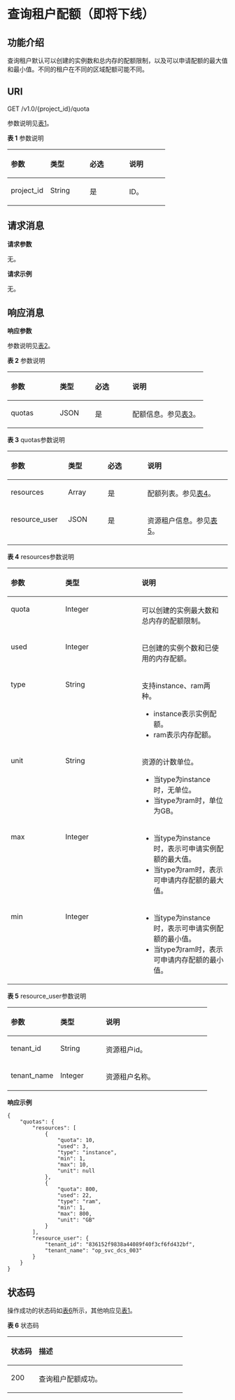 # 查询租户配额（即将下线）<a name="ZH-CN_TOPIC_0166889657"></a>

## 功能介绍<a name="section164151825713"></a>

查询租户默认可以创建的实例数和总内存的配额限制，以及可以申请配额的最大值和最小值。不同的租户在不同的区域配额可能不同。

## **URI**<a name="section14354165101817"></a>

GET  /v1.0/\{project\_id\}/quota

参数说明见[表1](#table13653920143919)。

**表 1**  参数说明

<a name="table13653920143919"></a>
<table><thead align="left"><tr id="row13652172011391"><th class="cellrowborder" valign="top" width="25%" id="mcps1.2.5.1.1"><p id="p0652102011396"><a name="p0652102011396"></a><a name="p0652102011396"></a>参数</p>
</th>
<th class="cellrowborder" valign="top" width="25%" id="mcps1.2.5.1.2"><p id="p16521202391"><a name="p16521202391"></a><a name="p16521202391"></a>类型</p>
</th>
<th class="cellrowborder" valign="top" width="25%" id="mcps1.2.5.1.3"><p id="p765292023914"><a name="p765292023914"></a><a name="p765292023914"></a>必选</p>
</th>
<th class="cellrowborder" valign="top" width="25%" id="mcps1.2.5.1.4"><p id="p136521420153919"><a name="p136521420153919"></a><a name="p136521420153919"></a>说明</p>
</th>
</tr>
</thead>
<tbody><tr id="row176531320103915"><td class="cellrowborder" valign="top" width="25%" headers="mcps1.2.5.1.1 "><p id="p2065202017391"><a name="p2065202017391"></a><a name="p2065202017391"></a>project_id</p>
</td>
<td class="cellrowborder" valign="top" width="25%" headers="mcps1.2.5.1.2 "><p id="p0653920173910"><a name="p0653920173910"></a><a name="p0653920173910"></a>String</p>
</td>
<td class="cellrowborder" valign="top" width="25%" headers="mcps1.2.5.1.3 "><p id="p4653020183913"><a name="p4653020183913"></a><a name="p4653020183913"></a>是</p>
</td>
<td class="cellrowborder" valign="top" width="25%" headers="mcps1.2.5.1.4 "><p id="p96533202399"><a name="p96533202399"></a><a name="p96533202399"></a>ID。</p>
</td>
</tr>
</tbody>
</table>

## **请求消息**<a name="section116044010182"></a>

**请求参数**

无。

**请求示例**

无。

## **响应消息**<a name="section66414611916"></a>

**响应参数**

参数说明见[表2](#table114165246391)。

**表 2**  参数说明

<a name="table114165246391"></a>
<table><thead align="left"><tr id="row104150248391"><th class="cellrowborder" valign="top" width="25%" id="mcps1.2.5.1.1"><p id="p12415924193920"><a name="p12415924193920"></a><a name="p12415924193920"></a>参数</p>
</th>
<th class="cellrowborder" valign="top" width="18%" id="mcps1.2.5.1.2"><p id="p144151224163910"><a name="p144151224163910"></a><a name="p144151224163910"></a>类型</p>
</th>
<th class="cellrowborder" valign="top" width="19%" id="mcps1.2.5.1.3"><p id="p54593291407"><a name="p54593291407"></a><a name="p54593291407"></a>必选</p>
</th>
<th class="cellrowborder" valign="top" width="38%" id="mcps1.2.5.1.4"><p id="p2415182419396"><a name="p2415182419396"></a><a name="p2415182419396"></a>说明</p>
</th>
</tr>
</thead>
<tbody><tr id="row13415324183915"><td class="cellrowborder" valign="top" width="25%" headers="mcps1.2.5.1.1 "><p id="p441552483916"><a name="p441552483916"></a><a name="p441552483916"></a>quotas</p>
</td>
<td class="cellrowborder" valign="top" width="18%" headers="mcps1.2.5.1.2 "><p id="p06451925192319"><a name="p06451925192319"></a><a name="p06451925192319"></a>JSON</p>
</td>
<td class="cellrowborder" valign="top" width="19%" headers="mcps1.2.5.1.3 "><p id="p2046020291503"><a name="p2046020291503"></a><a name="p2046020291503"></a>是</p>
</td>
<td class="cellrowborder" valign="top" width="38%" headers="mcps1.2.5.1.4 "><p id="p15415102415391"><a name="p15415102415391"></a><a name="p15415102415391"></a>配额信息。参见<a href="#table1341618240392">表3</a>。</p>
</td>
</tr>
</tbody>
</table>

**表 3**  quotas参数说明

<a name="table1341618240392"></a>
<table><thead align="left"><tr id="row241652418392"><th class="cellrowborder" valign="top" width="26%" id="mcps1.2.5.1.1"><p id="p0416122417395"><a name="p0416122417395"></a><a name="p0416122417395"></a>参数</p>
</th>
<th class="cellrowborder" valign="top" width="18%" id="mcps1.2.5.1.2"><p id="p8416624203915"><a name="p8416624203915"></a><a name="p8416624203915"></a>类型</p>
</th>
<th class="cellrowborder" valign="top" width="18%" id="mcps1.2.5.1.3"><p id="p1865085215017"><a name="p1865085215017"></a><a name="p1865085215017"></a>必选</p>
</th>
<th class="cellrowborder" valign="top" width="38%" id="mcps1.2.5.1.4"><p id="p6416152423910"><a name="p6416152423910"></a><a name="p6416152423910"></a>说明</p>
</th>
</tr>
</thead>
<tbody><tr id="row134163246394"><td class="cellrowborder" valign="top" width="26%" headers="mcps1.2.5.1.1 "><p id="p104161424133913"><a name="p104161424133913"></a><a name="p104161424133913"></a>resources</p>
</td>
<td class="cellrowborder" valign="top" width="18%" headers="mcps1.2.5.1.2 "><p id="p341642453911"><a name="p341642453911"></a><a name="p341642453911"></a>Array</p>
</td>
<td class="cellrowborder" valign="top" width="18%" headers="mcps1.2.5.1.3 "><p id="p765019524010"><a name="p765019524010"></a><a name="p765019524010"></a>是</p>
</td>
<td class="cellrowborder" valign="top" width="38%" headers="mcps1.2.5.1.4 "><p id="p124164242391"><a name="p124164242391"></a><a name="p124164242391"></a>配额列表。参见<a href="#table164180248392">表4</a>。</p>
</td>
</tr>
<tr id="row84207492518"><td class="cellrowborder" valign="top" width="26%" headers="mcps1.2.5.1.1 "><p id="p44203482511"><a name="p44203482511"></a><a name="p44203482511"></a>resource_user</p>
</td>
<td class="cellrowborder" valign="top" width="18%" headers="mcps1.2.5.1.2 "><p id="p17420134112519"><a name="p17420134112519"></a><a name="p17420134112519"></a>JSON</p>
</td>
<td class="cellrowborder" valign="top" width="18%" headers="mcps1.2.5.1.3 "><p id="p156511552305"><a name="p156511552305"></a><a name="p156511552305"></a>是</p>
</td>
<td class="cellrowborder" valign="top" width="38%" headers="mcps1.2.5.1.4 "><p id="p1242034112513"><a name="p1242034112513"></a><a name="p1242034112513"></a>资源租户信息。参见<a href="#table1641811248397">表5</a>。</p>
</td>
</tr>
</tbody>
</table>

**表 4**  resources参数说明

<a name="table164180248392"></a>
<table><thead align="left"><tr id="row84161724193917"><th class="cellrowborder" valign="top" width="24.752475247524753%" id="mcps1.2.4.1.1"><p id="p34161724103916"><a name="p34161724103916"></a><a name="p34161724103916"></a>参数</p>
</th>
<th class="cellrowborder" valign="top" width="34.65346534653465%" id="mcps1.2.4.1.2"><p id="p24161224173920"><a name="p24161224173920"></a><a name="p24161224173920"></a>类型</p>
</th>
<th class="cellrowborder" valign="top" width="40.59405940594059%" id="mcps1.2.4.1.3"><p id="p1541632411391"><a name="p1541632411391"></a><a name="p1541632411391"></a>说明</p>
</th>
</tr>
</thead>
<tbody><tr id="row94171524133918"><td class="cellrowborder" valign="top" width="24.752475247524753%" headers="mcps1.2.4.1.1 "><p id="p12417824113917"><a name="p12417824113917"></a><a name="p12417824113917"></a>quota</p>
</td>
<td class="cellrowborder" valign="top" width="34.65346534653465%" headers="mcps1.2.4.1.2 "><p id="p641792411399"><a name="p641792411399"></a><a name="p641792411399"></a>Integer</p>
</td>
<td class="cellrowborder" valign="top" width="40.59405940594059%" headers="mcps1.2.4.1.3 "><p id="p18652185613414"><a name="p18652185613414"></a><a name="p18652185613414"></a>可以创建的实例最大数和总内存的配额限制。</p>
</td>
</tr>
<tr id="row441752415393"><td class="cellrowborder" valign="top" width="24.752475247524753%" headers="mcps1.2.4.1.1 "><p id="p341772463919"><a name="p341772463919"></a><a name="p341772463919"></a>used</p>
</td>
<td class="cellrowborder" valign="top" width="34.65346534653465%" headers="mcps1.2.4.1.2 "><p id="p1341722443920"><a name="p1341722443920"></a><a name="p1341722443920"></a>Integer</p>
</td>
<td class="cellrowborder" valign="top" width="40.59405940594059%" headers="mcps1.2.4.1.3 "><p id="p841732473916"><a name="p841732473916"></a><a name="p841732473916"></a>已创建的实例个数和已使用的内存配额。</p>
</td>
</tr>
<tr id="row143604574285"><td class="cellrowborder" valign="top" width="24.752475247524753%" headers="mcps1.2.4.1.1 "><p id="p19651145182911"><a name="p19651145182911"></a><a name="p19651145182911"></a>type</p>
</td>
<td class="cellrowborder" valign="top" width="34.65346534653465%" headers="mcps1.2.4.1.2 "><p id="p14651125162918"><a name="p14651125162918"></a><a name="p14651125162918"></a>String</p>
</td>
<td class="cellrowborder" valign="top" width="40.59405940594059%" headers="mcps1.2.4.1.3 "><p id="p1065165202911"><a name="p1065165202911"></a><a name="p1065165202911"></a>支持instance、ram两种。</p>
<a name="ul68511652669"></a><a name="ul68511652669"></a><ul id="ul68511652669"><li>instance表示实例配额。</li><li>ram表示内存配额。</li></ul>
</td>
</tr>
<tr id="row1141719245396"><td class="cellrowborder" valign="top" width="24.752475247524753%" headers="mcps1.2.4.1.1 "><p id="p341792416391"><a name="p341792416391"></a><a name="p341792416391"></a>unit</p>
</td>
<td class="cellrowborder" valign="top" width="34.65346534653465%" headers="mcps1.2.4.1.2 "><p id="p441715243393"><a name="p441715243393"></a><a name="p441715243393"></a>String</p>
</td>
<td class="cellrowborder" valign="top" width="40.59405940594059%" headers="mcps1.2.4.1.3 "><p id="p19709101812711"><a name="p19709101812711"></a><a name="p19709101812711"></a>资源的计数单位。</p>
<a name="ul171513818816"></a><a name="ul171513818816"></a><ul id="ul171513818816"><li>当type为instance时，无单位。</li><li>当type为ram时，单位为GB。</li></ul>
</td>
</tr>
<tr id="row74177249394"><td class="cellrowborder" valign="top" width="24.752475247524753%" headers="mcps1.2.4.1.1 "><p id="p4417202413911"><a name="p4417202413911"></a><a name="p4417202413911"></a>max</p>
</td>
<td class="cellrowborder" valign="top" width="34.65346534653465%" headers="mcps1.2.4.1.2 "><p id="p134171724193914"><a name="p134171724193914"></a><a name="p134171724193914"></a>Integer</p>
</td>
<td class="cellrowborder" valign="top" width="40.59405940594059%" headers="mcps1.2.4.1.3 "><a name="ul35767124811"></a><a name="ul35767124811"></a><ul id="ul35767124811"><li>当type为instance时，表示可申请实例配额的最大值。</li><li>当type为ram时，表示可申请内存配额的最大值。</li></ul>
</td>
</tr>
<tr id="row13418152412393"><td class="cellrowborder" valign="top" width="24.752475247524753%" headers="mcps1.2.4.1.1 "><p id="p341712483915"><a name="p341712483915"></a><a name="p341712483915"></a>min</p>
</td>
<td class="cellrowborder" valign="top" width="34.65346534653465%" headers="mcps1.2.4.1.2 "><p id="p14418132493912"><a name="p14418132493912"></a><a name="p14418132493912"></a>Integer</p>
</td>
<td class="cellrowborder" valign="top" width="40.59405940594059%" headers="mcps1.2.4.1.3 "><a name="ul6173136347"></a><a name="ul6173136347"></a><ul id="ul6173136347"><li>当type为instance时，表示可申请实例配额的最小值。</li><li>当type为ram时，表示可申请内存配额的最小值。</li></ul>
</td>
</tr>
</tbody>
</table>

**表 5**  resource\_user参数说明

<a name="table1641811248397"></a>
<table><thead align="left"><tr id="row134181624153915"><th class="cellrowborder" valign="top" width="24.752475247524753%" id="mcps1.2.4.1.1"><p id="p1541872443910"><a name="p1541872443910"></a><a name="p1541872443910"></a>参数</p>
</th>
<th class="cellrowborder" valign="top" width="22.772277227722775%" id="mcps1.2.4.1.2"><p id="p841810249390"><a name="p841810249390"></a><a name="p841810249390"></a>类型</p>
</th>
<th class="cellrowborder" valign="top" width="52.475247524752476%" id="mcps1.2.4.1.3"><p id="p15418172443913"><a name="p15418172443913"></a><a name="p15418172443913"></a>说明</p>
</th>
</tr>
</thead>
<tbody><tr id="row14418724113912"><td class="cellrowborder" valign="top" width="24.752475247524753%" headers="mcps1.2.4.1.1 "><p id="p134188244395"><a name="p134188244395"></a><a name="p134188244395"></a>tenant_id</p>
</td>
<td class="cellrowborder" valign="top" width="22.772277227722775%" headers="mcps1.2.4.1.2 "><p id="p6418132417393"><a name="p6418132417393"></a><a name="p6418132417393"></a>String</p>
</td>
<td class="cellrowborder" valign="top" width="52.475247524752476%" headers="mcps1.2.4.1.3 "><p id="p1441818240395"><a name="p1441818240395"></a><a name="p1441818240395"></a>资源租户id。</p>
</td>
</tr>
<tr id="row19418132443915"><td class="cellrowborder" valign="top" width="24.752475247524753%" headers="mcps1.2.4.1.1 "><p id="p64181324183914"><a name="p64181324183914"></a><a name="p64181324183914"></a>tenant_name</p>
</td>
<td class="cellrowborder" valign="top" width="22.772277227722775%" headers="mcps1.2.4.1.2 "><p id="p1941811242393"><a name="p1941811242393"></a><a name="p1941811242393"></a>Integer</p>
</td>
<td class="cellrowborder" valign="top" width="52.475247524752476%" headers="mcps1.2.4.1.3 "><p id="p19418152423912"><a name="p19418152423912"></a><a name="p19418152423912"></a>资源租户名称。</p>
</td>
</tr>
</tbody>
</table>

**响应示例**

```
{
    "quotas": {
        "resources": [
            {
                "quota": 10,
                "used": 3,
                "type": "instance",
                "min": 1,
                "max": 10,
                "unit": null
            },
            {
                "quota": 800,
                "used": 22,
                "type": "ram",
                "min": 1,
                "max": 800,
                "unit": "GB"
            }
        ],
        "resource_user": {
            "tenant_id": "836152f9838a44089f40f3cf6fd432bf",
            "tenant_name": "op_svc_dcs_003"
        }
    }
}
```

## **状态码**<a name="section29701335151315"></a>

操作成功的状态码如[表6](#table597043515135)所示，其他响应见[表1](状态码.md#table5210141351517)。

**表 6**  状态码

<a name="table597043515135"></a>
<table><thead align="left"><tr id="row3970103581319"><th class="cellrowborder" valign="top" width="15.98%" id="mcps1.2.3.1.1"><p id="p4970163512138"><a name="p4970163512138"></a><a name="p4970163512138"></a>状态码</p>
</th>
<th class="cellrowborder" valign="top" width="84.02%" id="mcps1.2.3.1.2"><p id="p14970113519134"><a name="p14970113519134"></a><a name="p14970113519134"></a>描述</p>
</th>
</tr>
</thead>
<tbody><tr id="row1970935151313"><td class="cellrowborder" valign="top" width="15.98%" headers="mcps1.2.3.1.1 "><p id="p17970163551313"><a name="p17970163551313"></a><a name="p17970163551313"></a>200</p>
</td>
<td class="cellrowborder" valign="top" width="84.02%" headers="mcps1.2.3.1.2 "><p id="p597033518133"><a name="p597033518133"></a><a name="p597033518133"></a>查询租户配额成功。</p>
</td>
</tr>
</tbody>
</table>

